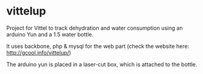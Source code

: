vittelup
========

Project for Vittel to track dehydration and water consumption using an arduino Yun and a 1.5 water bottle. 

It uses backbone, php & mysql for the web part (check the website here: http://gcool.info/vittelup/)

The arduino yun is placed in a laser-cut box, which is attached to the bottle. 
